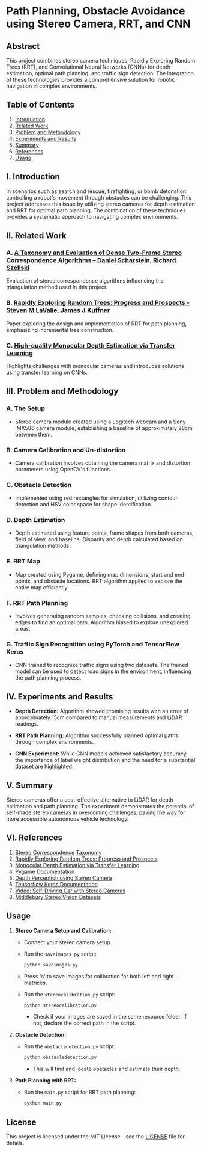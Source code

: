 # Path Planning, Obstacle Avoidance using Stereo Camera, RRT, and CNN

## Abstract

This project combines stereo camera techniques, Rapidly Exploring Random Trees (RRT), and Convolutional Neural Networks (CNNs) for depth estimation, optimal path planning, and traffic sign detection. The integration of these technologies provides a comprehensive solution for robotic navigation in complex environments.

## Table of Contents

1. [Introduction](#i-introduction)
2. [Related Work](#ii-related-work)
3. [Problem and Methodology](#iii-problem-and-methodology)
4. [Experiments and Results](#iv-experiments-and-results)
5. [Summary](#v-summary)
6. [References](#vi-references)
7. [Usage](#vii-usage)

## I. Introduction

In scenarios such as search and rescue, firefighting, or bomb detonation, controlling a robot's movement through obstacles can be challenging. This project addresses this issue by utilizing stereo cameras for depth estimation and RRT for optimal path planning. The combination of these techniques provides a systematic approach to navigating complex environments.

## II. Related Work

### A. [A Taxonomy and Evaluation of Dense Two-Frame Stereo Correspondence Algorithms – Daniel Scharstein, Richard Szeliski](https://vision.middlebury.edu/stereo/taxonomy-IJCV.pdf)

Evaluation of stereo correspondence algorithms influencing the triangulation method used in this project.

### B. [Rapidly Exploring Random Trees: Progress and Prospects - Steven M LaValle, James J.Kuffner](http://msl.cs.uiuc.edu/~lavalle/papers/LavKuf01.pdf)

Paper exploring the design and implementation of RRT for path planning, emphasizing incremental tree construction.

### C. [High-quality Monocular Depth Estimation via Transfer Learning](http://www.cs.cornell.edu/~asaxena/learningdepth/)

Highlights challenges with monocular cameras and introduces solutions using transfer learning on CNNs.

## III. Problem and Methodology

### A. The Setup

- Stereo camera module created using a Logitech webcam and a Sony IMX586 camera module, establishing a baseline of approximately 28cm between them.

### B. Camera Calibration and Un-distortion

- Camera calibration involves obtaining the camera matrix and distortion parameters using OpenCV's functions.

### C. Obstacle Detection

- Implemented using red rectangles for simulation, utilizing contour detection and HSV color space for shape identification.

### D. Depth Estimation

- Depth estimated using feature points, frame shapes from both cameras, field of view, and baseline. Disparity and depth calculated based on triangulation methods.

### E. RRT Map

- Map created using Pygame, defining map dimensions, start and end points, and obstacle locations. RRT algorithm applied to explore the entire map efficiently.

### F. RRT Path Planning

- Involves generating random samples, checking collisions, and creating edges to find an optimal path. Algorithm biased to explore unexplored areas.

### G. Traffic Sign Recognition using PyTorch and TensorFlow Keras

- CNN trained to recognize traffic signs using two datasets. The trained model can be used to detect road signs in the environment, influencing the path planning process.

## IV. Experiments and Results

- **Depth Detection:** Algorithm showed promising results with an error of approximately 15cm compared to manual measurements and LiDAR readings.

- **RRT Path Planning:** Algorithm successfully planned optimal paths through complex environments.

- **CNN Experiment:** While CNN models achieved satisfactory accuracy, the importance of label weight distribution and the need for a substantial dataset are highlighted.

## V. Summary

Stereo cameras offer a cost-effective alternative to LiDAR for depth estimation and path planning. The experiment demonstrates the potential of self-made stereo cameras in overcoming challenges, paving the way for more accessible autonomous vehicle technology.

## VI. References

1. [Stereo Correspondence Taxonomy](https://vision.middlebury.edu/stereo/taxonomy-IJCV.pdf)
2. [Rapidly Exploring Random Trees: Progress and Prospects](http://msl.cs.uiuc.edu/~lavalle/papers/LavKuf01.pdf)
3. [Monocular Depth Estimation via Transfer Learning](http://www.cs.cornell.edu/~asaxena/learningdepth/)
4. [Pygame Documentation](https://www.pygame.org/news)
5. [Depth Perception using Stereo Camera](https://learnopencv.com/depth-perception-using-stereo-camera-python-c/)
6. [Tensorflow Keras Documentation](https://www.tensorflow.org/api_docs/python/tf/keras)
7. [Video: Self-Driving Car with Stereo Cameras](https://www.youtube.com/watch?v=KOSS24P3_fY)
8. [Middlebury Stereo Vision Datasets](https://benchmark.ini.rub.de/index.html)





## Usage

1. **Stereo Camera Setup and Calibration:**

    - Connect your stereo camera setup.
    - Run the `saveimages.py` script:

        ```bash
        python saveimages.py
        ```

    - Press 's' to save images for calibration for both left and right matrices.

    - Run the `stereocalibration.py` script:

        ```bash
        python stereocalibration.py
        ```

        - Check if your images are saved in the same resource folder. If not, declare the correct path in the script.

2. **Obstacle Detection:**

    - Run the `obstacledetection.py` script:

        ```bash
        python obstacledetection.py
        ```

        - This will find and locate obstacles and estimate their depth.

3. **Path Planning with RRT:**

    - Run the `main.py` script for RRT path planning:

        ```bash
        python main.py
        ```

## License

This project is licensed under the MIT License - see the [LICENSE](LICENSE) file for details.

